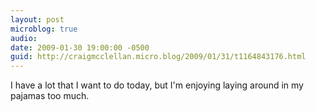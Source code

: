 ```yaml
---
layout: post
microblog: true
audio: 
date: 2009-01-30 19:00:00 -0500
guid: http://craigmcclellan.micro.blog/2009/01/31/t1164843176.html
---
```

I have a lot that I want to do today, but I'm enjoying laying around in my pajamas too much.
